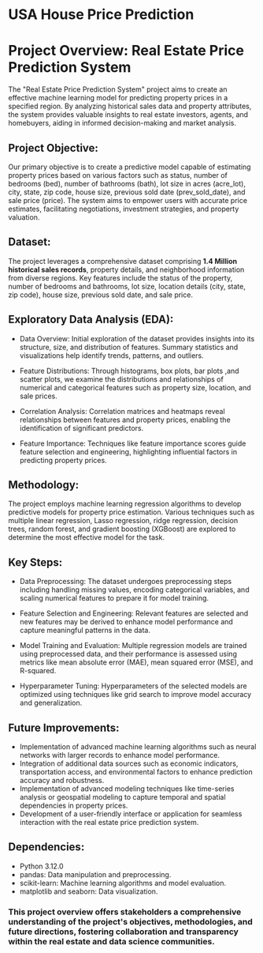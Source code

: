 # USA House Price Prediction #

# Project Overview: Real Estate Price Prediction System
The "Real Estate Price Prediction System" project aims to create an effective machine learning model for predicting property prices in a specified region. By analyzing historical sales data and property attributes, the system provides valuable insights to real estate investors, agents, and homebuyers, aiding in informed decision-making and market analysis.

## Project Objective:

Our primary objective is to create a predictive model capable of estimating property prices based on various factors such as status, number of bedrooms (bed), number of bathrooms (bath), lot size in acres (acre_lot), city, state, zip code, house size, previous sold date (prev_sold_date), and sale price (price). The system aims to empower users with accurate price estimates, facilitating negotiations, investment strategies, and property valuation.

## Dataset:

The project leverages a comprehensive dataset comprising **1.4 Million historical sales records**, property details, and neighborhood information from diverse regions. Key features include the status of the property, number of bedrooms and bathrooms, lot size, location details (city, state, zip code), house size, previous sold date, and sale price.

## Exploratory Data Analysis (EDA):

* Data Overview: Initial exploration of the dataset provides insights into its structure, size, and distribution of features. Summary statistics and visualizations help identify trends, patterns, and outliers.

* Feature Distributions: Through histograms, box plots, bar plots ,and scatter plots, we examine the distributions and relationships of numerical and categorical features such as property size, location, and sale prices.

* Correlation Analysis: Correlation matrices and heatmaps reveal relationships between features and property prices, enabling the identification of significant predictors.

* Feature Importance: Techniques like feature importance scores guide feature selection and engineering, highlighting influential factors in predicting property prices.

## Methodology:
The project employs machine learning regression algorithms to develop predictive models for property price estimation. Various techniques such as multiple linear regression, Lasso regression, ridge regression, decision trees, random forest, and gradient boosting (XGBoost) are explored to determine the most effective model for the task.

## Key Steps:

* Data Preprocessing: The dataset undergoes preprocessing steps including handling missing values, encoding categorical variables, and scaling numerical features to prepare it for model training.

* Feature Selection and Engineering: Relevant features are selected and new features may be derived to enhance model performance and capture meaningful patterns in the data.

* Model Training and Evaluation: Multiple regression models are trained using preprocessed data, and their performance is assessed using metrics like mean absolute error (MAE), mean squared error (MSE), and R-squared.

* Hyperparameter Tuning: Hyperparameters of the selected models are optimized using techniques like grid search to improve model accuracy and generalization.

## Future Improvements:

- Implementation of advanced machine learning algorithms such as neural networks with larger records to enhance model performance.
- Integration of additional data sources such as economic indicators, transportation access, and environmental factors to enhance prediction accuracy and robustness.
- Implementation of advanced modeling techniques like time-series analysis or geospatial modeling to capture temporal and spatial dependencies in property prices.
- Development of a user-friendly interface or application for seamless interaction with the real estate price prediction system.

## Dependencies:

* Python 3.12.0
* pandas: Data manipulation and preprocessing.
* scikit-learn: Machine learning algorithms and model evaluation.
* matplotlib and seaborn: Data visualization.

### **This project overview offers stakeholders a comprehensive understanding of the project's objectives, methodologies, and future directions, fostering collaboration and transparency within the real estate and data science communities.**
